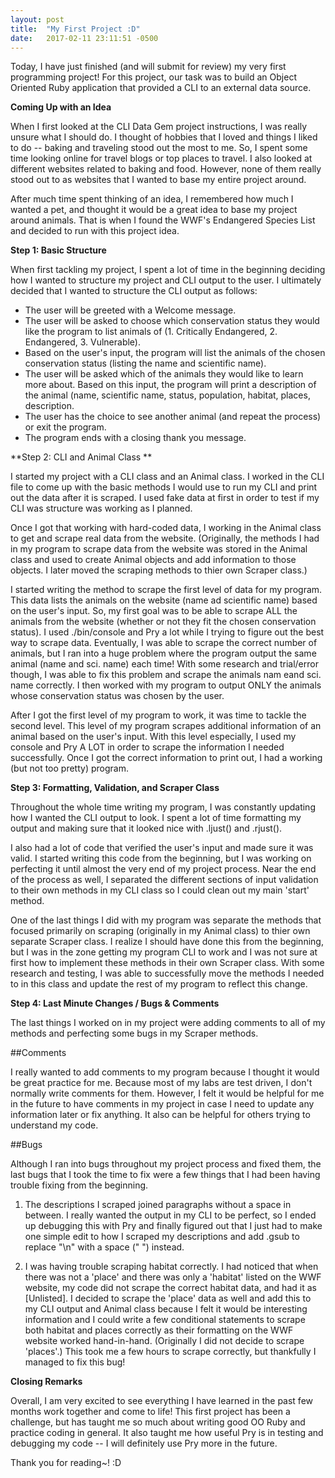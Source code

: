 ```yaml
---
layout: post
title:  "My First Project :D"
date:   2017-02-11 23:11:51 -0500
---
```



Today, I have just finished (and will submit for review) my very first programming project! For this project, our task was to build an Object Oriented Ruby application that provided a CLI to an external data source.

**Coming Up with an Idea**

When I first looked at the CLI Data Gem project instructions, I was really unsure what I should do. I thought of hobbies that I loved and things I liked to do -- baking and traveling stood out the most to me. So, I spent some time looking online for travel blogs or top places to travel. I also looked at different websites related to baking and food. However, none of them really stood out to as websites that I wanted to base my entire project around.

After much time spent thinking of an idea, I remembered how much I wanted a pet, and thought it would be a great idea to base my project around animals. That is when I found the WWF's Endangered Species List and decided to run with this project idea.

 **Step 1: Basic Structure**

When first tackling my project, I spent a lot of time in the beginning deciding how I wanted to structure my project and CLI output to the user. I ultimately decided that I wanted to structure the CLI output as follows:

* The user will be greeted with a Welcome message.
* The user will be asked to choose which conservation status they would like the program to list animals of (1. Critically Endangered, 2. Endangered, 3. Vulnerable).
* Based on the user's input, the program will list the animals of the chosen conservation status (listing the name and scientific name).
* The user will be asked which of the animals they would like to learn more about. Based on this input, the program will print a description of the animal (name, scientific name, status, population, habitat, places, description.
* The user has the choice to see another animal (and repeat the process) or exit the program.
* The program ends with a closing thank you message.

**Step 2: CLI and Animal Class **

I started my project with a CLI class and an Animal class. I worked in the CLI file to come up with the basic methods I would use to run my CLI and print out the data after it is scraped. I used fake data at first in order to test if my CLI was structure was working as I planned.

Once I got that working with hard-coded data, I working in the Animal class to get and scrape real data from the website. (Originally, the methods I had in my program to scrape data from the website was stored in the Animal class and used to create Animal objects and add information to those objects. I later moved the scraping methods to thier own Scraper class.) 

I started writing the method to scrape the first level of data for my program. This data lists the animals on the website (name ad scientific name) based on the user's input. So, my first goal was to be able to scrape ALL the animals from the website (whether or not they fit the chosen conservation status). I used ./bin/console and Pry a lot while I trying to figure out the best way to scrape data. Eventually, I was able to scrape the correct number of animals, but I ran into a huge problem where the program output the same animal (name and sci. name) each time! With some research and trial/error though, I was able to fix this problem and scrape the animals nam eand sci. name correctly. I then worked with my program to output ONLY the animals whose conservation status was chosen by the user.

After I got the first level of my program to work, it was time to tackle the second level. This level of my program scrapes additional information of an animal based on the user's input. With this level especially, I used my console and Pry A LOT in order to scrape the information I needed successfully. Once I got the correct information to print out, I had a working (but not too pretty) program.

**Step 3: Formatting, Validation, and Scraper Class**

Throughout the whole time writing my program, I was constantly updating how I wanted the CLI output to look. I spent a lot of time formatting my output and making sure that it looked nice with .ljust() and .rjust().

I also had a lot of code that verified the user's input and made sure it was valid. I started writing this code from the beginning, but I was working on perfecting it until almost the very end of my project process. Near the end of the process as well, I separated the different sections of input validation to their own methods in my CLI class so I could clean out my main 'start' method.

One of the last things I did with my program was separate the methods that focused primarily on scraping (originally in my Animal class) to thier own separate Scraper class. I realize I should have done this from the beginning, but I was in the zone getting my program CLI to work and I was not sure at first how to implement these methods in their own Scraper class. With some research and testing, I was able to successfully move the methods I needed to in this class and update the rest of my program to reflect this change.

**Step 4: Last Minute Changes / Bugs & Comments**

The last things I worked on in my project were adding comments to all of my methods and perfecting some bugs in my Scraper methods.

##Comments

I really wanted to add comments to my program because I thought it would be great practice for me. Because most of my labs are test driven, I don't normally write comments for them. However, I felt it would be helpful for me in the future to have comments in my project in case I need to update any information later or fix anything. It also can be helpful for others trying to understand my code.

##Bugs

Although I ran into bugs throughout my project process and fixed them, the last bugs that I took the time to fix were a few things that I had been having trouble fixing from the beginning. 

1. The descriptions I scraped joined paragraphs without a space in between.  I really wanted the output in my CLI to be perfect, so I ended up debugging this with Pry and finally figured out that I just had to make one simple edit to how I scraped my descriptions and add .gsub to replace "\n" with a space (" ") instead.

2. I was having trouble scraping habitat correctly. I had noticed that when there was not a 'place' and there was only a 'habitat' listed on the WWF website, my code did not scrape the correct habitat data, and had it as [Unlisted]. I decided to scrape the 'place' data as well and add this to my CLI output and Animal class because I felt it would be interesting information and I could write a few conditional statements to scrape both habitat and places correctly as their formatting on the WWF website worked hand-in-hand. (Originally I did not decide to scrape 'places'.) This took me a few hours to scrape correctly, but thankfully I managed to fix this bug!

**Closing Remarks**

Overall, I am very excited to see everything I have learned in the past few months work together and come to life! This first project has been a challenge, but has taught me so much about writing good OO Ruby and practice coding in general. It also taught me how useful Pry is in testing and debugging my code -- I will definitely use Pry more in the future.

Thank you for reading~! :D
